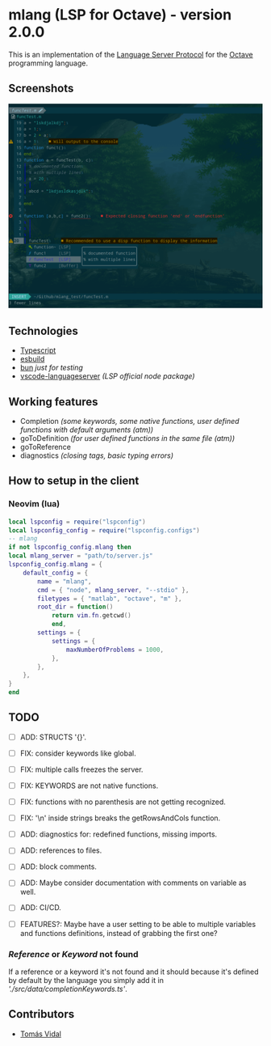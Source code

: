# mlang (LSP for Octave) - version 2.0.0

This is an implementation of the [Language Server Protocol](https://code.visualstudio.com/api/language-extensions/language-server-extension-guide) for the [Octave](https://octave.org/) programming language.

## Screenshots

![Screenshot](./mlang_screenshot.png)

## Technologies

- [Typescript](https://www.typescriptlang.org/)
- [esbuild](https://esbuild.github.io/)
- [bun](https://bun.sh/) _just for testing_
- [vscode-languageserver](https://www.npmjs.com/package/vscode-languageserver) _(LSP official node package)_

## Working features

- Completion _(some keywords, some native functions, user defined functions with default arguments (atm))_
- goToDefinition _(for user defined functions in the same file (atm))_
- goToReference
- diagnostics _(closing tags, basic typing errors)_

## How to setup in the client

### Neovim (lua)

```lua
local lspconfig = require("lspconfig")
local lspconfig_config = require("lspconfig.configs")
-- mlang
if not lspconfig_config.mlang then
local mlang_server = "path/to/server.js"
lspconfig_config.mlang = {
    default_config = {
        name = "mlang",
        cmd = { "node", mlang_server, "--stdio" },
        filetypes = { "matlab", "octave", "m" },
        root_dir = function()
            return vim.fn.getcwd()
            end,
        settings = {
            settings = {
                maxNumberOfProblems = 1000,
            },
        },
    },
}
end
```

## TODO

- [ ] ADD: STRUCTS '{}'.
- [ ] FIX: consider keywords like global.
- [ ] FIX: multiple calls freezes the server.
- [ ] FIX: KEYWORDS are not native functions.
- [ ] FIX: functions with no parenthesis are not getting recognized.
- [ ] FIX: '\n' inside strings breaks the getRowsAndCols function.
- [ ] ADD: diagnostics for: redefined functions, missing imports.
- [ ] ADD: references to files.
- [ ] ADD: block comments.
- [ ] ADD: Maybe consider documentation with comments on variable as well.
- [ ] ADD: CI/CD.
- [ ] FEATURES?: Maybe have a user setting to be able to multiple variables and functions definitions, instead of grabbing the first one?


<!-- ## How to contribute? -->

<!-- Clone the repository and install the node dependencies with `$ yarn`. Then modify the files in the _"src"_ folder. After you should be able to compile the server with `$ yarn compile` -->
<!-- Also consider running `$ yarn watch` to compile after every change you make. -->

### _Reference_ or _Keyword_ not found

If a reference or a keyword it's not found and it should because it's defined by default by the language you simply add it in _'./src/data/completionKeywords.ts'_.

## Contributors

- [Tomás Vidal](https://github.com/TomiVidal99)
